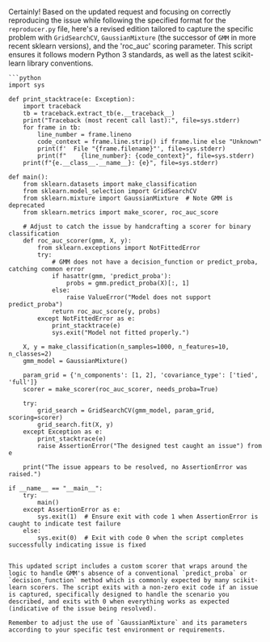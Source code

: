 Certainly! Based on the updated request and focusing on correctly reproducing the issue while following the specified format for the `reproducer.py` file, here's a revised edition tailored to capture the specific problem with `GridSearchCV`, `GaussianMixture` (the successor of `GMM` in more recent sklearn versions), and the 'roc_auc' scoring parameter. This script ensures it follows modern Python 3 standards, as well as the latest scikit-learn library conventions.

```
```python
import sys

def print_stacktrace(e: Exception):
    import traceback
    tb = traceback.extract_tb(e.__traceback__)
    print("Traceback (most recent call last):", file=sys.stderr)
    for frame in tb:
        line_number = frame.lineno
        code_context = frame.line.strip() if frame.line else "Unknown"
        print(f'  File "{frame.filename}"', file=sys.stderr)
        print(f"    {line_number}: {code_context}", file=sys.stderr)
    print(f"{e.__class__.__name__}: {e}", file=sys.stderr)

def main():
    from sklearn.datasets import make_classification
    from sklearn.model_selection import GridSearchCV
    from sklearn.mixture import GaussianMixture  # Note GMM is deprecated
    from sklearn.metrics import make_scorer, roc_auc_score

    # Adjust to catch the issue by handcrafting a scorer for binary classification
    def roc_auc_scorer(gmm, X, y):
        from sklearn.exceptions import NotFittedError
        try:
            # GMM does not have a decision_function or predict_proba, catching common error
            if hasattr(gmm, 'predict_proba'):
                probs = gmm.predict_proba(X)[:, 1]
            else:
                raise ValueError("Model does not support predict_proba")
            return roc_auc_score(y, probs)
        except NotFittedError as e:
            print_stacktrace(e)
            sys.exit("Model not fitted properly.")

    X, y = make_classification(n_samples=1000, n_features=10, n_classes=2)
    gmm_model = GaussianMixture()

    param_grid = {'n_components': [1, 2], 'covariance_type': ['tied', 'full']}
    scorer = make_scorer(roc_auc_scorer, needs_proba=True)

    try:
        grid_search = GridSearchCV(gmm_model, param_grid, scoring=scorer)
        grid_search.fit(X, y)
    except Exception as e:
        print_stacktrace(e)
        raise AssertionError("The designed test caught an issue") from e

    print("The issue appears to be resolved, no AssertionError was raised.")

if __name__ == "__main__":
    try:
        main()
    except AssertionError as e:
        sys.exit(1)  # Ensure exit with code 1 when AssertionError is caught to indicate test failure
    else:
        sys.exit(0)  # Exit with code 0 when the script completes successfully indicating issue is fixed
```
```

This updated script includes a custom scorer that wraps around the logic to handle GMM's absence of a conventional `predict_proba` or `decision_function` method which is commonly expected by many scikit-learn scorers. The script exits with a non-zero exit code if an issue is captured, specifically designed to handle the scenario you described, and exits with 0 when everything works as expected (indicative of the issue being resolved).

Remember to adjust the use of `GaussianMixture` and its parameters according to your specific test environment or requirements.